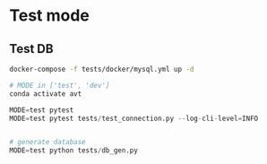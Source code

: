 # Test mode

## Test DB

```bash
docker-compose -f tests/docker/mysql.yml up -d
```

```python
# MODE in ['test', 'dev']
conda activate avt

MODE=test pytest
MODE=test pytest tests/test_connection.py --log-cli-level=INFO


# generate database
MODE=test python tests/db_gen.py

```
